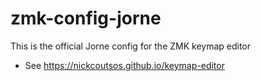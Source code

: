 # zmk-config-jorne

This is the official Jorne config for the ZMK keymap editor

* See https://nickcoutsos.github.io/keymap-editor
